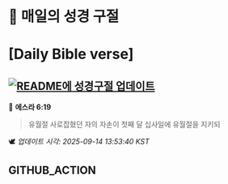 # 🙏 매일의 성경 구절
# [Daily Bible verse]
## [![README에 성경구절 업데이트](https://github.com/DONGSUKA/first_test/actions/workflows/update-readme-bible.yml/badge.svg)](https://github.com/DONGSUKA/first_test/actions/workflows/update-readme-bible.yml)
<!-- START_BIBLE_VERSE -->
📖 **에스라 6:19**
> 유월절 사로잡혔던 자의 자손이 첫째 달 십사일에 유월절을 지키되

🕊️ _업데이트 시각: 2025-09-14 13:53:40 KST_
  <!-- END_BIBLE_VERSE -->
## GITHUB_ACTION
